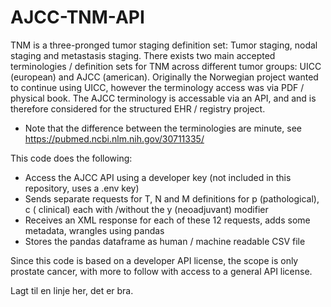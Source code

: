 # AJCC-TNM-API
TNM is a three-pronged tumor staging definition set: Tumor staging, nodal staging and metastasis staging.
There exists two main accepted terminologies / definition sets for TNM across different tumor groups: UICC (european) and AJCC (american).
Originally the Norwegian project wanted to continue using UICC, however the terminology access was via PDF / physical book.
The AJCC terminology is accessable via an API, and and is therefore considered for the structured EHR / registry project.
* Note that the difference between the terminologies are minute, see https://pubmed.ncbi.nlm.nih.gov/30711335/

This code does the following:
* Access the AJCC API using a developer key (not included in this repository, uses a .env key)
* Sends separate requests for T, N and M definitions for p (pathological), c ( clinical) each with /without the y (neoadjuvant) modifier
* Receives an XML response for each of these 12 requests, adds some metadata, wrangles using pandas
* Stores the pandas dataframe as human / machine readable CSV file

Since this code is based on a developer API license, the scope is only prostate cancer, with more to follow with access to a general API license.

Lagt til en linje her, det er bra.